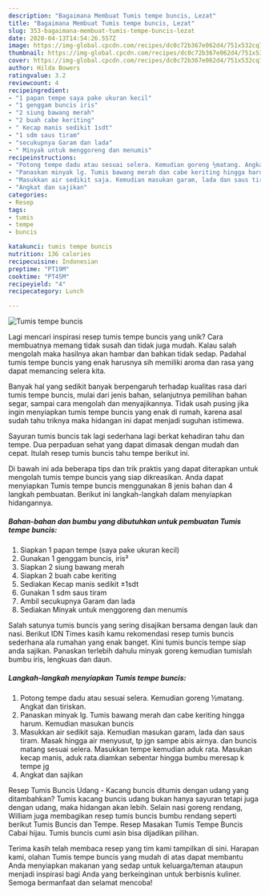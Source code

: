 ```yaml
---
description: "Bagaimana Membuat Tumis tempe buncis, Lezat"
title: "Bagaimana Membuat Tumis tempe buncis, Lezat"
slug: 353-bagaimana-membuat-tumis-tempe-buncis-lezat
date: 2020-04-13T14:54:26.557Z
image: https://img-global.cpcdn.com/recipes/dc0c72b367e062d4/751x532cq70/tumis-tempe-buncis-foto-resep-utama.jpg
thumbnail: https://img-global.cpcdn.com/recipes/dc0c72b367e062d4/751x532cq70/tumis-tempe-buncis-foto-resep-utama.jpg
cover: https://img-global.cpcdn.com/recipes/dc0c72b367e062d4/751x532cq70/tumis-tempe-buncis-foto-resep-utama.jpg
author: Hilda Bowers
ratingvalue: 3.2
reviewcount: 4
recipeingredient:
- "1 papan tempe saya pake ukuran kecil"
- "1 genggam buncis iris"
- "2 siung bawang merah"
- "2 buah cabe keriting"
- " Kecap manis sedikit 1sdt"
- "1 sdm saus tiram"
- "secukupnya Garam dan lada"
- " Minyak untuk menggoreng dan menumis"
recipeinstructions:
- "Potong tempe dadu atau sesuai selera. Kemudian goreng ½matang. Angkat dan tiriskan."
- "Panaskan minyak lg. Tumis bawang merah dan cabe keriting hingga harum. Kemudian masukan buncis"
- "Masukkan air sedikit saja. Kemudian masukan garam, lada dan saus tiram. Masak hingga air menyusut, tp jgn sampe abis airnya. dan buncis matang sesuai selera. Masukkan tempe kemudian aduk rata. Masukan kecap manis, aduk rata.diamkan sebentar hingga bumbu meresap k tempe jg"
- "Angkat dan sajikan"
categories:
- Resep
tags:
- tumis
- tempe
- buncis

katakunci: tumis tempe buncis 
nutrition: 136 calories
recipecuisine: Indonesian
preptime: "PT19M"
cooktime: "PT45M"
recipeyield: "4"
recipecategory: Lunch

---
```



![Tumis tempe buncis](https://img-global.cpcdn.com/recipes/dc0c72b367e062d4/751x532cq70/tumis-tempe-buncis-foto-resep-utama.jpg)

Lagi mencari inspirasi resep tumis tempe buncis yang unik? Cara membuatnya memang tidak susah dan tidak juga mudah. Kalau salah mengolah maka hasilnya akan hambar dan bahkan tidak sedap. Padahal tumis tempe buncis yang enak harusnya sih memiliki aroma dan rasa yang dapat memancing selera kita.

Banyak hal yang sedikit banyak berpengaruh terhadap kualitas rasa dari tumis tempe buncis, mulai dari jenis bahan, selanjutnya pemilihan bahan segar, sampai cara mengolah dan menyajikannya. Tidak usah pusing jika ingin menyiapkan tumis tempe buncis yang enak di rumah, karena asal sudah tahu triknya maka hidangan ini dapat menjadi suguhan istimewa.

Sayuran tumis buncis tak lagi sederhana lagi berkat kehadiran tahu dan tempe. Dua perpaduan sehat yang dapat dimasak dengan mudah dan cepat. Itulah resep tumis buncis tahu tempe berikut ini.


Di bawah ini ada beberapa tips dan trik praktis yang dapat diterapkan untuk mengolah tumis tempe buncis yang siap dikreasikan. Anda dapat menyiapkan Tumis tempe buncis menggunakan 8 jenis bahan dan 4 langkah pembuatan. Berikut ini langkah-langkah dalam menyiapkan hidangannya.

<!--inarticleads1-->

##### Bahan-bahan dan bumbu yang dibutuhkan untuk pembuatan Tumis tempe buncis:

1. Siapkan 1 papan tempe (saya pake ukuran kecil)
1. Gunakan 1 genggam buncis, iris²
1. Siapkan 2 siung bawang merah
1. Siapkan 2 buah cabe keriting
1. Sediakan  Kecap manis sedikit ±1sdt
1. Gunakan 1 sdm saus tiram
1. Ambil secukupnya Garam dan lada
1. Sediakan  Minyak untuk menggoreng dan menumis


Salah satunya tumis buncis yang sering disajikan bersama dengan lauk dan nasi. Berikut IDN Times kasih kamu rekomendasi resep tumis buncis sederhana ala rumahan yang enak banget. Kini tumis buncis tempe siap anda sajikan. Panaskan terlebih dahulu minyak goreng kemudian tumislah bumbu iris, lengkuas dan daun. 

<!--inarticleads2-->

##### Langkah-langkah menyiapkan Tumis tempe buncis:

1. Potong tempe dadu atau sesuai selera. Kemudian goreng ½matang. Angkat dan tiriskan.
1. Panaskan minyak lg. Tumis bawang merah dan cabe keriting hingga harum. Kemudian masukan buncis
1. Masukkan air sedikit saja. Kemudian masukan garam, lada dan saus tiram. Masak hingga air menyusut, tp jgn sampe abis airnya. dan buncis matang sesuai selera. Masukkan tempe kemudian aduk rata. Masukan kecap manis, aduk rata.diamkan sebentar hingga bumbu meresap k tempe jg
1. Angkat dan sajikan


Resep Tumis Buncis Udang - Kacang buncis ditumis dengan udang yang ditambahkan? Tumis kacang buncis udang bukan hanya sayuran tetapi juga dengan udang, maka hidangan akan lebih. Selain nasi goreng rendang, William juga membagikan resep tumis buncis bumbu rendang seperti berikut Tumis Buncis dan Tempe. Resep Masakan Tumis Tempe Buncis Cabai hijau. Tumis buncis cumi asin bisa dijadikan pilihan. 

Terima kasih telah membaca resep yang tim kami tampilkan di sini. Harapan kami, olahan Tumis tempe buncis yang mudah di atas dapat membantu Anda menyiapkan makanan yang sedap untuk keluarga/teman ataupun menjadi inspirasi bagi Anda yang berkeinginan untuk berbisnis kuliner. Semoga bermanfaat dan selamat mencoba!
